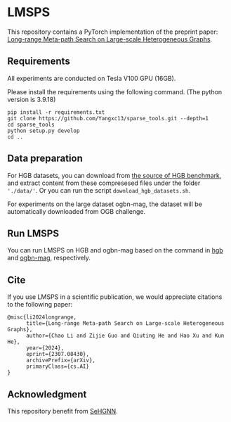 # LMSPS

This repository contains a PyTorch implementation of the preprint paper:  [Long-range Meta-path Search on Large-scale Heterogeneous Graphs](https://arxiv.org/pdf/2307.08430.pdf).

## Requirements

All experiments are conducted on Tesla V100 GPU (16GB).

Please install the requirements using the following command. (The python version is 3.9.18)

```setup
pip install -r requirements.txt
git clone https://github.com/Yangxc13/sparse_tools.git --depth=1
cd sparse_tools
python setup.py develop
cd ..
```

## Data preparation

For HGB datasets, you can download from [the source of HGB benchmark](https://github.com/THUDM/HGB), and extract content from these compresesed files under the folder `'./data/'`. Or you can run the script `download_hgb_datasets.sh`.

For experiments on the large dataset ogbn-mag, the dataset will be automatically downloaded from OGB challenge.

## Run LMSPS

You can run LMSPS on HGB and ogbn-mag based on the command in [hgb](https://github.com/JHL-HUST/LMSPS/tree/main/hgb) and [ogbn-mag](https://github.com/JHL-HUST/LMSPS/tree/main/ogbn), respectively.

## Cite

If you use LMSPS in a scientific publication, we would appreciate citations to the following paper:

```
@misc{li2024longrange,
      title={Long-range Meta-path Search on Large-scale Heterogeneous Graphs}, 
      author={Chao Li and Zijie Guo and Qiuting He and Hao Xu and Kun He},
      year={2024},
      eprint={2307.08430},
      archivePrefix={arXiv},
      primaryClass={cs.AI}
}
```

## Acknowledgment

This repository benefit from [SeHGNN](https://github.com/ICT-GIMLab/SeHGNN/tree/master/ogbn).

